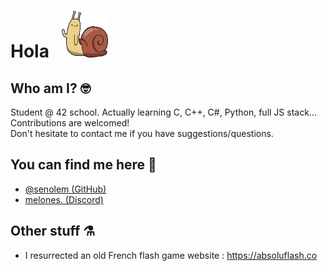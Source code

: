 # Hola &nbsp; <img src="https://github.com/senolem/senolem/blob/main/lich.gif" width="75" height="75"/>

## Who am I? 🤓
Student @ 42 school. Actually learning C, C++, C#, Python, full JS stack...<br>
Contributions are welcomed!<br>
Don't hesitate to contact me if you have suggestions/questions.<br>

## You can find me here 👀
- [@senolem (GitHub)](https://www.github.com/senolem)
- [melones. (Discord)](#)

## Other stuff ⚗️
- I resurrected an old French flash game website : https://absoluflash.co
